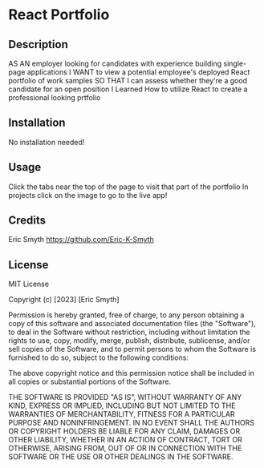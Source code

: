 # React Portfolio

## Description

AS AN employer looking for candidates with experience building single-page applications
I WANT to view a potential employee's deployed React portfolio of work samples
SO THAT I can assess whether they're a good candidate for an open position
I Learned How to utilize React to create a professional looking prtfolio


## Installation

No installation needed!

## Usage

Click the tabs near the top of the page to visit that part of the portfolio
In projects click on the image to go to the live app!

## Credits

Eric Smyth https://github.com/Eric-K-Smyth

## License

MIT License

Copyright (c) [2023] [Eric Smyth]

Permission is hereby granted, free of charge, to any person obtaining a copy of this software and associated documentation files (the "Software"), to deal in the Software without restriction, including without limitation the rights to use, copy, modify, merge, publish, distribute, sublicense, and/or sell copies of the Software, and to permit persons to whom the Software is furnished to do so, subject to the following conditions:

The above copyright notice and this permission notice shall be included in all copies or substantial portions of the Software.

THE SOFTWARE IS PROVIDED "AS IS", WITHOUT WARRANTY OF ANY KIND, EXPRESS OR IMPLIED, INCLUDING BUT NOT LIMITED TO THE WARRANTIES OF MERCHANTABILITY, FITNESS FOR A PARTICULAR PURPOSE AND NONINFRINGEMENT. IN NO EVENT SHALL THE AUTHORS OR COPYRIGHT HOLDERS BE LIABLE FOR ANY CLAIM, DAMAGES OR OTHER LIABILITY, WHETHER IN AN ACTION OF CONTRACT, TORT OR OTHERWISE, ARISING FROM, OUT OF OR IN CONNECTION WITH THE SOFTWARE OR THE USE OR OTHER DEALINGS IN THE SOFTWARE.

